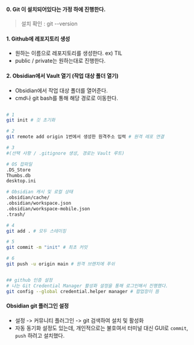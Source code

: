 
#### 0. Git 이 설치되어있다는 가정 하에 진행한다.

> 설치 확인 : git --version


#### 1. Github에 레포지토리 생성

+ 원하는 이름으로 레포지토리를 생성한다. ex) TIL
+ public / private는 원하는대로 진행한다.

#### 2. Obsidian에서 Vault 열기 (작업 대상 폴더 열기)

+ Obsidian에서 작업 대상 폴더를 열어준다.
+ cmd나 git bash를 통해 해당 경로로 이동한다.

```bash

# 1
git init # 깃 초기화

# 2
git remote add origin 1번에서 생성한 원격주소 입력 # 원격 레포 연결

# 3
#(선택 사항 / .gitignore 생성, 경로는 Vault 루트)

# OS 잡파일
.DS_Store
Thumbs.db
desktop.ini

# Obsidian 캐시 및 로컬 상태
.obsidian/cache/
.obsidian/workspace.json
.obsidian/workspace-mobile.json
.trash/

# 4
git add . # 모두 스테이징

# 5
git commit -m "init" # 최초 커밋

# 6
git push -u origin main # 원격 브랜치에 푸쉬


## github 인증 설정
# 나는 Git Credential Manager 활성화 설정을 통해 로그인해서 진행했다.
git config --global credential.helper manager # 팝업창이 뜸


```

#### Obsidian git 플러그인 설정

+ 설정 -> 커뮤니티 플러그인 -> git 검색하여 설치 및 활성화
+ 자동 동기화 설정도 있는데, 개인적으로는 불호여서 터미널 대신 GUI로 `commit`, `push` 하려고 설치했다.
